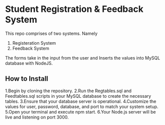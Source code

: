 # Student Registration & Feedback System
This repo comprises of two systems. Namely 

1. Registeration System
2. Feedback System 

The forms take in the input from the user and Inserts the values into MySQL database with NodeJS.


## How to Install 

1.Begin by cloning the repository.
2.Run the Regtables.sql and Feedtables.sql scripts in your MySQL database to create the necessary tables.
3.Ensure that your database server is operational.
4.Customize the values for user, password, database, and port to match your system setup.
5.Open your terminal and execute npm start.
6.Your Node.js server will be live and listening on port 3000.

